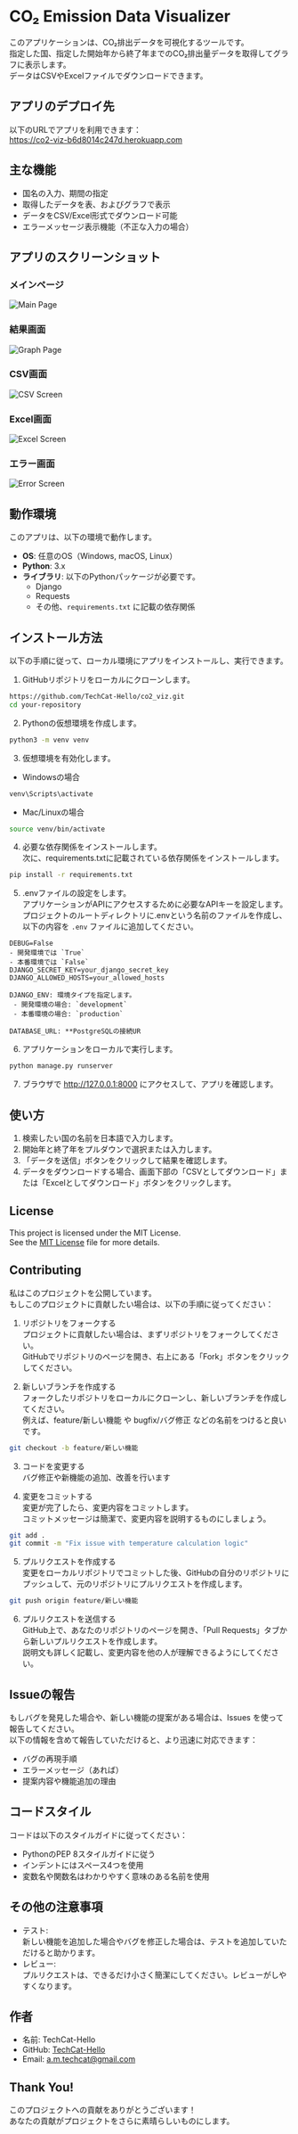 # CO₂ Emission Data Visualizer  
このアプリケーションは、CO₂排出データを可視化するツールです。  
指定した国、指定した開始年から終了年までのCO₂排出量データを取得してグラフに表示します。  
データはCSVやExcelファイルでダウンロードできます。

## アプリのデプロイ先
以下のURLでアプリを利用できます：  
https://co2-viz-b6d8014c247d.herokuapp.com

## 主な機能
- 国名の入力、期間の指定
- 取得したデータを表、およびグラフで表示
- データをCSV/Excel形式でダウンロード可能
- エラーメッセージ表示機能（不正な入力の場合）

## アプリのスクリーンショット

### メインページ
![Main Page](image/main_co2viz_page.png)


### 結果画面
![Graph Page](image/graph_co2viz_page.png)


### CSV画面
![CSV Screen](image/csv_co2viz_view.png)


### Excel画面
![Excel Screen](image/excel_co2viz_view.png)


### エラー画面
![Error Screen](image/error_co2viz1_page.png)


## 動作環境
このアプリは、以下の環境で動作します。

- **OS**: 任意のOS（Windows, macOS, Linux）
- **Python**: 3.x
- **ライブラリ**: 以下のPythonパッケージが必要です。
  - Django
  - Requests
  - その他、`requirements.txt` に記載の依存関係


## インストール方法

以下の手順に従って、ローカル環境にアプリをインストールし、実行できます。

1. GitHubリポジトリをローカルにクローンします。
```bash  
https://github.com/TechCat-Hello/co2_viz.git  
cd your-repository
```

2. Pythonの仮想環境を作成します。  
```bash  
python3 -m venv venv
```

3. 仮想環境を有効化します。
- Windowsの場合
```bash  
venv\Scripts\activate
```

- Mac/Linuxの場合
```bash  
source venv/bin/activate
```

4. 必要な依存関係をインストールします。  
次に、requirements.txtに記載されている依存関係をインストールします。 
```bash  
pip install -r requirements.txt
```

5. .envファイルの設定をします。  
アプリケーションがAPIにアクセスするために必要なAPIキーを設定します。    
プロジェクトのルートディレクトリに.envという名前のファイルを作成し、以下の内容を `.env` ファイルに追加してください。  
```env
DEBUG=False
- 開発環境では `True`
- 本番環境では `False`
DJANGO_SECRET_KEY=your_django_secret_key
DJANGO_ALLOWED_HOSTS=your_allowed_hosts  

DJANGO_ENV: 環境タイプを指定します。
 - 開発環境の場合: `development`
 - 本番環境の場合: `production`

DATABASE_URL: **PostgreSQLの接続UR
```

6. アプリケーションをローカルで実行します。  
```bash  
python manage.py runserver
```  

7. ブラウザで http://127.0.0.1:8000 にアクセスして、アプリを確認します。


## 使い方
1. 検索したい国の名前を日本語で入力します。
2. 開始年と終了年をプルダウンで選択または入力します。
3. 「データを送信」ボタンをクリックして結果を確認します。
4. データをダウンロードする場合、画面下部の「CSVとしてダウンロード」または「Excelとしてダウンロード」ボタンをクリックします。

## License
This project is licensed under the MIT License.  
See the [MIT License](https://github.com/TechCat-Hello/co2_viz/blob/main/LICENSE) file for more details.

## Contributing
私はこのプロジェクトを公開しています。  
もしこのプロジェクトに貢献したい場合は、以下の手順に従ってください：  
1. リポジトリをフォークする   
プロジェクトに貢献したい場合は、まずリポジトリをフォークしてください。  
GitHubでリポジトリのページを開き、右上にある「Fork」ボタンをクリックしてください。  

2. 新しいブランチを作成する    
フォークしたリポジトリをローカルにクローンし、新しいブランチを作成してください。  
例えば、feature/新しい機能 や bugfix/バグ修正 などの名前をつけると良いです。  
```bash  
git checkout -b feature/新しい機能
```

3. コードを変更する    
バグ修正や新機能の追加、改善を行います

4. 変更をコミットする  
変更が完了したら、変更内容をコミットします。  
コミットメッセージは簡潔で、変更内容を説明するものにしましょう。  
```bash  
git add .
git commit -m "Fix issue with temperature calculation logic"
```

5. プルリクエストを作成する  
変更をローカルリポジトリでコミットした後、GitHubの自分のリポジトリにプッシュして、元のリポジトリにプルリクエストを作成します。  
```bash  
git push origin feature/新しい機能
```

6. プルリクエストを送信する  
GitHub上で、あなたのリポジトリのページを開き、「Pull Requests」タブから新しいプルリクエストを作成します。  
説明文も詳しく記載し、変更内容を他の人が理解できるようにしてください。  

## Issueの報告
もしバグを発見した場合や、新しい機能の提案がある場合は、Issues を使って報告してください。  
以下の情報を含めて報告していただけると、より迅速に対応できます：  
- バグの再現手順
- エラーメッセージ（あれば）
- 提案内容や機能追加の理由

## コードスタイル
コードは以下のスタイルガイドに従ってください：  
- PythonのPEP 8スタイルガイドに従う
- インデントにはスペース4つを使用
- 変数名や関数名はわかりやすく意味のある名前を使用

## その他の注意事項
- テスト:   
新しい機能を追加した場合やバグを修正した場合は、テストを追加していただけると助かります。
- レビュー:  
プルリクエストは、できるだけ小さく簡潔にしてください。レビューがしやすくなります。

## 作者
- 名前: TechCat-Hello  
- GitHub: [TechCat-Hello](https://github.com/TechCat-Hello)
- Email: a.m.techcat@gmail.com

## Thank You!
このプロジェクトへの貢献をありがとうございます！  
あなたの貢献がプロジェクトをさらに素晴らしいものにします。


